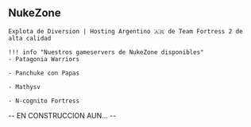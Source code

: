 ## **NukeZone**
`Explota de Diversion | Hosting Argentino 🇦🇷 de Team Fortress 2 de alta calidad`

    !!! info "Nuestros gameservers de NukeZone disponibles"
	- Patagonia Warriors
	
	- Panchuke con Papas
	
	- Mathysv
	
	- N-cognito Fortress

-- EN CONSTRUCCION AUN... --